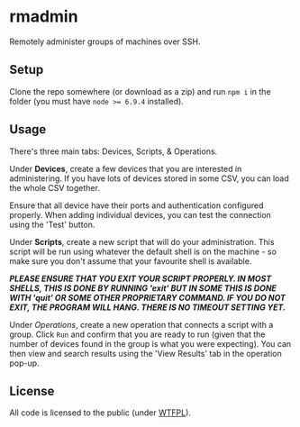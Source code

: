 # rmadmin

Remotely administer groups of machines over SSH.

## Setup

Clone the repo somewhere (or download as a zip) and run `npm i`
in the folder (you must have `node >= 6.9.4` installed).

## Usage

There's three main tabs: Devices, Scripts, & Operations.

Under **Devices**, create a few devices that you are interested
in administering. If you have lots of devices stored in some
CSV, you can load the whole CSV together.

Ensure that all device have their ports and authentication
configured properly. When adding individual devices, you can
test the connection using the 'Test' button.

Under **Scripts**, create a new script that will do your administration.
This script will be run using whatever the default shell is on
the machine - so make sure you don't assume that your favourite
shell is available.

***PLEASE ENSURE THAT YOU EXIT YOUR SCRIPT PROPERLY. IN MOST SHELLS, THIS
IS DONE BY RUNNING 'exit' BUT IN SOME THIS IS DONE WITH 'quit' OR SOME
OTHER PROPRIETARY COMMAND. IF YOU DO NOT EXIT, THE PROGRAM WILL HANG. THERE
IS NO TIMEOUT SETTING YET.***

Under *Operations*, create a new operation that connects a script
with a group. Click `Run` and confirm that you are ready to run (given
that the number of devices found in the group is what you were expecting).
You can then view and search results using the 'View Results' tab in the
operation pop-up.

## License

All code is licensed to the public (under [WTFPL](http://www.wtfpl.net/)).
